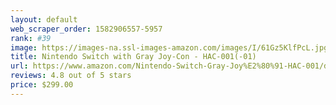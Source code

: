 ```yaml
---
layout: default 
﻿web_scraper_order: 1582906557-5957
rank: #39
image: https://images-na.ssl-images-amazon.com/images/I/61Gz5KlfPcL.jpg
title: Nintendo Switch with Gray Joy‑Con - HAC-001(-01)
url: https://www.amazon.com/Nintendo-Switch-Gray-Joy%E2%80%91-HAC-001/dp/B07VJRZ62R/ref=zg_mw_electronics_39?_encoding=UTF8&psc=1&refRID=57162F156C34G7WF8S8A
reviews: 4.8 out of 5 stars
price: $299.00 
---
```

